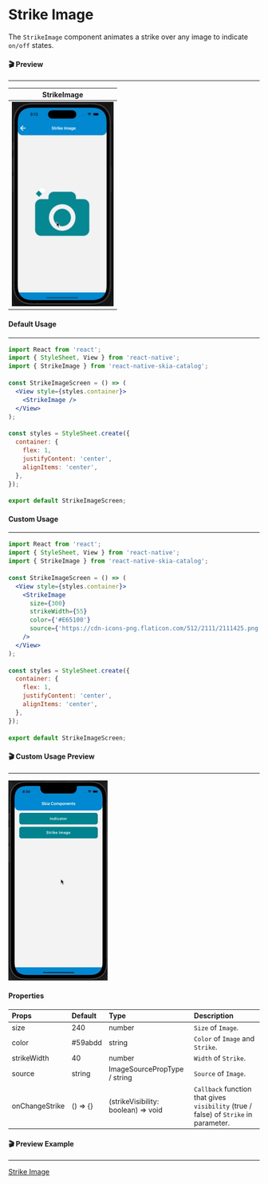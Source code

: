 # Strike Image

The `StrikeImage` component animates a strike over any image to indicate `on/off` states.

#### 🎬 Preview

---

|                StrikeImage                 |
| :----------------------------------------: |
| ![alt tag](/assets/DefaultStrikeImage.gif) |

#### Default Usage

---

```jsx
import React from 'react';
import { StyleSheet, View } from 'react-native';
import { StrikeImage } from 'react-native-skia-catalog';

const StrikeImageScreen = () => (
  <View style={styles.container}>
    <StrikeImage />
  </View>
);

const styles = StyleSheet.create({
  container: {
    flex: 1,
    justifyContent: 'center',
    alignItems: 'center',
  },
});

export default StrikeImageScreen;
```

#### Custom Usage

---

```jsx
import React from 'react';
import { StyleSheet, View } from 'react-native';
import { StrikeImage } from 'react-native-skia-catalog';

const StrikeImageScreen = () => (
  <View style={styles.container}>
    <StrikeImage
      size={300}
      strikeWidth={55}
      color={'#E65100'}
      source={'https://cdn-icons-png.flaticon.com/512/2111/2111425.png'}
    />
  </View>
);

const styles = StyleSheet.create({
  container: {
    flex: 1,
    justifyContent: 'center',
    alignItems: 'center',
  },
});

export default StrikeImageScreen;
```

#### 🎬 Custom Usage Preview

---

![alt tag](/assets/CustomStrikeImage.gif)

#### Properties

| Props          | Default  | Type                                | Description                                                                          |
| :------------- | :------- | :---------------------------------- | :----------------------------------------------------------------------------------- |
| size           | 240      | number                              | `Size` of `Image`.                                                                   |
| color          | #59abdd  | string                              | `Color` of `Image` and `Strike`.                                                     |
| strikeWidth    | 40       | number                              | `Width` of `Strike`.                                                                 |
| source         | string   | ImageSourcePropType / string        | `Source` of `Image`.                                                                 |
| onChangeStrike | () => {} | (strikeVisibility: boolean) => void | `Callback` function that gives `visibility` (true / false) of `Strike` in parameter. |

#### 🎬 Preview Example

---

[Strike Image](/example/src/modules/StrikeImage/StrikeImageScreen.tsx)
